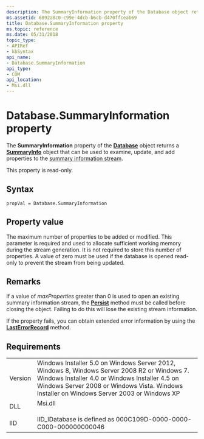 ```yaml
---
description: The SummaryInformation property of the Database object returns a SummaryInfo object that can be used to examine, update, and add properties to the summary information stream.
ms.assetid: 6892a8c0-c99e-4dcb-b6cb-d470ffceab69
title: Database.SummaryInformation property
ms.topic: reference
ms.date: 05/31/2018
topic_type: 
- APIRef
- kbSyntax
api_name: 
- Database.SummaryInformation
api_type: 
- COM
api_location: 
- Msi.dll
---
```


# Database.SummaryInformation property

The **SummaryInformation** property of the [**Database**](database-object.md) object returns a [**SummaryInfo**](summaryinfo-object.md) object that can be used to examine, update, and add properties to the [summary information stream](summary-information-stream.md).

This property is read-only.

## Syntax


```JScript
propVal = Database.SummaryInformation
```



## Property value

The maximum number of properties to be added or modified. This parameter is required and used to allocate sufficient working memory during the stream generation. It is not required to store this number of properties. A value of zero must be used if the database is opened read-only to prevent the stream from being updated.

## Remarks

If a value of *maxProperties* greater than 0 is used to open an existing summary information stream, the [**Persist**](summaryinfo-persist.md) method must be called before closing the object. Failing to do this will lose the existing stream information.

If the property fails, you can obtain extended error information by using the [**LastErrorRecord**](installer-lasterrorrecord.md) method.

## Requirements



|                    |                                                                                                                                                                                                                                                         |
|--------------------|---------------------------------------------------------------------------------------------------------------------------------------------------------------------------------------------------------------------------------------------------------|
| Version<br/> | Windows Installer 5.0 on Windows Server 2012, Windows 8, Windows Server 2008 R2 or Windows 7. Windows Installer 4.0 or Windows Installer 4.5 on Windows Server 2008 or Windows Vista. Windows Installer on Windows Server 2003 or Windows XP<br/> |
| DLL<br/>     | <dl> <dt>Msi.dll</dt> </dl>                                                                                                                                                                      |
| IID<br/>     | IID\_IDatabase is defined as 000C109D-0000-0000-C000-000000000046<br/>                                                                                                                                                                            |



 

 




